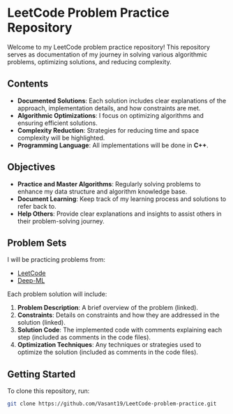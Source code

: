 # LeetCode Problem Practice Repository

Welcome to my LeetCode problem practice repository! This repository serves as documentation of my journey in solving various algorithmic problems, optimizing solutions, and reducing complexity.

## Contents

- **Documented Solutions**: Each solution includes clear explanations of the approach, implementation details, and how constraints are met.
- **Algorithmic Optimizations**: I focus on optimizing algorithms and ensuring efficient solutions.
- **Complexity Reduction**: Strategies for reducing time and space complexity will be highlighted.
- **Programming Language**: All implementations will be done in **C++**.

## Objectives

- **Practice and Master Algorithms**: Regularly solving problems to enhance my data structure and algorithm knowledge base.
- **Document Learning**: Keep track of my learning process and solutions to refer back to.
- **Help Others**: Provide clear explanations and insights to assist others in their problem-solving journey.

## Problem Sets

I will be practicing problems from:

- [LeetCode](https://leetcode.com/problemset/)
- [Deep-ML](https://www.deep-ml.com/)

Each problem solution will include:

1. **Problem Description**: A brief overview of the problem (linked).
2. **Constraints**: Details on constraints and how they are addressed in the solution (linked).
3. **Solution Code**: The implemented code with comments explaining each step (included as comments in the code files).
4. **Optimization Techniques**: Any techniques or strategies used to optimize the solution (included as comments in the code files).

## Getting Started

To clone this repository, run:

```bash
git clone https://github.com/Vasant19/LeetCode-problem-practice.git
```